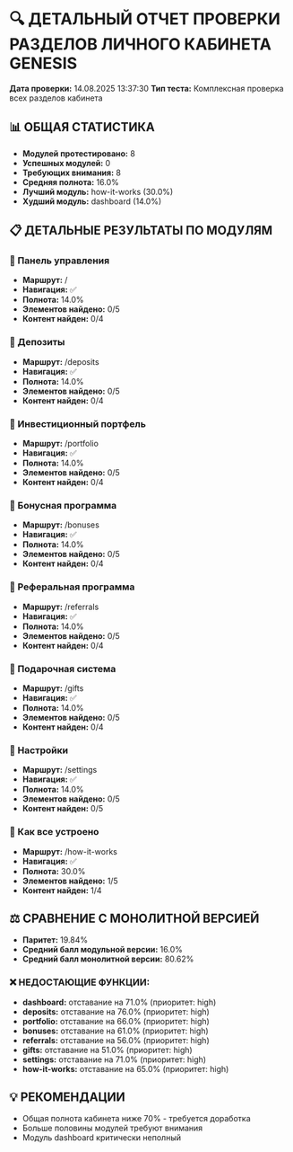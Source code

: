 # 🔍 ДЕТАЛЬНЫЙ ОТЧЕТ ПРОВЕРКИ РАЗДЕЛОВ ЛИЧНОГО КАБИНЕТА GENESIS
**Дата проверки:** 14.08.2025 13:37:30
**Тип теста:** Комплексная проверка всех разделов кабинета

## 📊 ОБЩАЯ СТАТИСТИКА
- **Модулей протестировано:** 8
- **Успешных модулей:** 0
- **Требующих внимания:** 8
- **Средняя полнота:** 16.0%
- **Лучший модуль:** how-it-works (30.0%)
- **Худший модуль:** dashboard (14.0%)

## 📋 ДЕТАЛЬНЫЕ РЕЗУЛЬТАТЫ ПО МОДУЛЯМ

### 🔧 Панель управления
- **Маршрут:** /
- **Навигация:** ✅
- **Полнота:** 14.0%
- **Элементов найдено:** 0/5
- **Контент найден:** 0/4

### 🔧 Депозиты
- **Маршрут:** /deposits
- **Навигация:** ✅
- **Полнота:** 14.0%
- **Элементов найдено:** 0/5
- **Контент найден:** 0/4

### 🔧 Инвестиционный портфель
- **Маршрут:** /portfolio
- **Навигация:** ✅
- **Полнота:** 14.0%
- **Элементов найдено:** 0/5
- **Контент найден:** 0/4

### 🔧 Бонусная программа
- **Маршрут:** /bonuses
- **Навигация:** ✅
- **Полнота:** 14.0%
- **Элементов найдено:** 0/5
- **Контент найден:** 0/4

### 🔧 Реферальная программа
- **Маршрут:** /referrals
- **Навигация:** ✅
- **Полнота:** 14.0%
- **Элементов найдено:** 0/5
- **Контент найден:** 0/4

### 🔧 Подарочная система
- **Маршрут:** /gifts
- **Навигация:** ✅
- **Полнота:** 14.0%
- **Элементов найдено:** 0/5
- **Контент найден:** 0/4

### 🔧 Настройки
- **Маршрут:** /settings
- **Навигация:** ✅
- **Полнота:** 14.0%
- **Элементов найдено:** 0/5
- **Контент найден:** 0/5

### 🔧 Как все устроено
- **Маршрут:** /how-it-works
- **Навигация:** ✅
- **Полнота:** 30.0%
- **Элементов найдено:** 1/5
- **Контент найден:** 1/4

## ⚖️ СРАВНЕНИЕ С МОНОЛИТНОЙ ВЕРСИЕЙ
- **Паритет:** 19.84%
- **Средний балл модульной версии:** 16.0%
- **Средний балл монолитной версии:** 80.62%

### ❌ НЕДОСТАЮЩИЕ ФУНКЦИИ:
- **dashboard:** отставание на 71.0% (приоритет: high)
- **deposits:** отставание на 76.0% (приоритет: high)
- **portfolio:** отставание на 66.0% (приоритет: high)
- **bonuses:** отставание на 61.0% (приоритет: high)
- **referrals:** отставание на 56.0% (приоритет: high)
- **gifts:** отставание на 51.0% (приоритет: high)
- **settings:** отставание на 71.0% (приоритет: high)
- **how-it-works:** отставание на 65.0% (приоритет: high)

## 💡 РЕКОМЕНДАЦИИ

- Общая полнота кабинета ниже 70% - требуется доработка
- Больше половины модулей требуют внимания
- Модуль dashboard критически неполный
